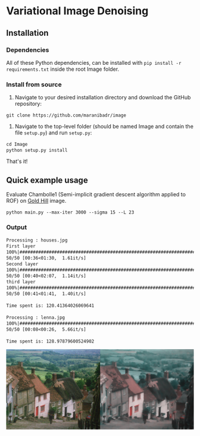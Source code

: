 # Variational Image Denoising

## Installation
### Dependencies

All of these Python dependencies, can be installed with `pip install -r requirements.txt` inside the root Image folder.

### Install from source
1. Navigate to your desired installation directory and download the GitHub repository:
``` shell
git clone https://github.com/maranibadr/image
```

1. Navigate to the top-level folder (should be named Image and contain the file `setup.py`) and run `setup.py`:
``` shell
cd Image
python setup.py install
```

That's it!

## Quick example usage
Evaluate Chambolle1 (Semi-implicit gradient descent algorithm applied to ROF) on [Gold Hill](https://en.wikipedia.org/wiki/Gold_Hill,_Shaftesbury) image.

``` shell
python main.py --max-iter 3000 --sigma 15 --L 23
```

### Output
```
Processing : houses.jpg
First layer
100%|##################################################################################| 50/50 [00:36<01:30,  1.61it/s]
Second layer
100%|##################################################################################| 50/50 [00:40<02:07,  1.14it/s]
third layer
100%|##################################################################################| 50/50 [00:41<01:41,  1.40it/s]

Time spent is: 120.41364026069641

Processing : lenna.jpg
100%|##################################################################################| 50/50 [00:08<00:26,  5.66it/s]

Time spent is: 128.97879600524902
```
![alt text](./data/test.png)
